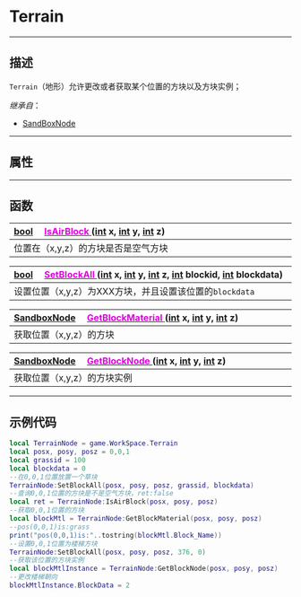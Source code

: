 # Terrain
------------------------------------------------------------------------------------------
## 描述

`Terrain`（地形）允许更改或者获取某个位置的方块以及方块实例；

*继承自*：
* [SandBoxNode](/Api/Class/NoType/SandBoxNode.md)

------------------------------------------------------------------------------------------
## 属性

------------------------------------------------------------------------------------------
## 函数

|<div style="width:1000px">[bool](/Api/DataType/Bool.md) &emsp;[<font color="dd00dd">IsAirBlock</font> ](/Api/Class/Build/TerrainNode_F/IsAirBlock.md) ([int](/Api/DataType/Int.md) x, [int](/Api/DataType/Int.md) y, [int](/Api/DataType/Int.md) z)</div>|
|:---|
|位置在（x,y,z）的方块是否是空气方块|

|<div style="width:1000px">[bool](/Api/DataType/Bool.md) &emsp;[<font color="dd00dd">SetBlockAll</font> ](/Api/Class/Build/TerrainNode_F/SetBlockAll.md) ([int](/Api/DataType/Int.md) x, [int](/Api/DataType/Int.md) y, [int](/Api/DataType/Int.md) z, [int](/Api/DataType/Int.md) blockid, [int](/Api/DataType/Int.md) blockdata)</div>|
|:---|
|设置位置（x,y,z）为XXX方块，并且设置该位置的`blockdata`|

|<div style="width:1000px">[SandboxNode](/Api/Class/NoType/SandboxNode.md) &emsp;[<font color="dd00dd">GetBlockMaterial</font> ](/Api/Class/Build/TerrainNode_F/GetBlockMaterial.md) ([int](/Api/DataType/Int.md) x, [int](/Api/DataType/Int.md) y, [int](/Api/DataType/Int.md) z)</div>|
|:---|
|获取位置（x,y,z）的方块|

|<div style="width:1000px">[SandboxNode](/Api/Class/NoType/SandboxNode.md) &emsp;[<font color="dd00dd">GetBlockNode</font> ](/Api/Class/Build/TerrainNode_F/GetBlockNode.md) ([int](/Api/DataType/Int.md) x, [int](/Api/DataType/Int.md) y, [int](/Api/DataType/Int.md) z)</div>|
|:---|
|获取位置（x,y,z）的方块实例|

------------------------------------------------------------------------------------------
## 示例代码

```lua
local TerrainNode = game.WorkSpace.Terrain
local posx, posy, posz = 0,0,1
local grassid = 100
local blockdata = 0
--在0,0,1位置放置一个草块
TerrainNode:SetBlockAll(posx, posy, posz, grassid, blockdata)
--查询0,0,1位置的方块是不是空气方块，ret:false
local ret = TerrainNode:IsAirBlock(posx, posy, posz)
--获取0,0,1位置的方块
local blockMtl = TerrainNode:GetBlockMaterial(posx, posy, posz)
--pos(0,0,1)is:grass
print("pos(0,0,1)is:"..tostring(blockMtl.Block_Name))
--设置0,0,1位置为楼梯方块
TerrainNode:SetBlockAll(posx, posy, posz, 376, 0)
--获取该位置的方块实例
local blockMtlInstance = TerrainNode:GetBlockNode(posx, posy, posz)
--更改楼梯朝向
blockMtlInstance.BlockData = 2
```